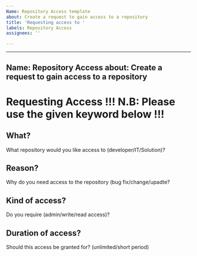 ```yaml
---
Name: Repository Access template
about: Create a request to gain access to a repository
title: 'Requesting access to '
labels: Repository Access
assignees: ''

---
```




---
Name: Repository Access
about: Create a request to gain access to a repository
---

# Requesting Access !!! N.B: Please use the given keyword below !!!

## What?

What repository would you like access to (developer/IT/Solution)?

## Reason?

Why do you need access to the repository (bug fix/change/upadte?

## Kind of access?

Do you require (admin/write/read access)?

## Duration of access?

Should this access be granted for? (unlimited/short period)
